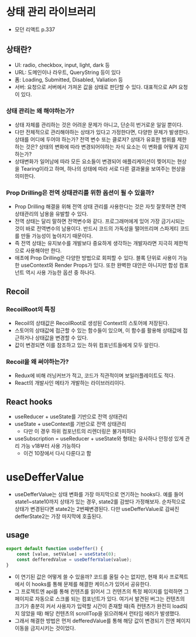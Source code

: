 # 상태 관리 라이브러리
- 모던 리액트 p.337
## 상태란?
- UI: radio, checkbox, input, light, dark 등
- URL: 도메인이나 라우트, QueryString 등이 있다
- 폼: Loading, Submitted, Disabled, Valiation 등
- 서버: 요청으로 서버에서 가져온 값을 상태로 판단할 수 있다. 대표적으로 API 요청이 있다.
### 상태 관리는 왜 해야하는가?
- 상태 자체를 관리하는 것은 어려운 문제가 아니고, 단순히 번거로운 일일 뿐이다.
- 다만 전체적으로 관리해야하는 상태가 있다고 가정한다면, 다양한 문제가 발생한다. 상태를 어디에 두어야 하는가? 전역 변수 또는 클로저? 상태가 유효한 범위를 제한하는 것은? 상태의 변화에 따라 변경되어야하는 자식 요소는 이 변화를 어떻게 감지하는가?
- 상태변화가 일어남에 따라 모든 요소들이 변경되어 애플리케이션이 찢어지는 현상을 Tearing이라고 하며, 하나의 상태에 따라 서로 다른 결과물을 보여주는 현상을 의미한다.
### Prop Drilling은 전역 상태관리를 위한 옵션이 될 수 있을까?
- Prop Drilling 해결을 위해 전역 상태 관리를 사용한다는 것은 자칫 잘못하면 전역 상태관리의 남용을 유발할 수 있다.
- 전역 상태는 달리 말하면 전역변수와 같다. 프로그래머에게 있어 가장 금기시되는 것이 바로 전역변수의 남용이다. 반드시 코드의 가독성을 떨어뜨리며 스파게티 코드를 만들 가능성이 높아지기 때문이다.
- 즉 전역 상태는 유지보수를 개발보다 중요하게 생각하는 개발자라면 지극히 제한적으로 사용해야만 한다.
- 애초에 Prop Drilling은 다양한 방법으로 회피할 수 있다. 블록 단위로 사용이 가능한 useContext와 Render Props가 있다. 또한 완벽한 대안은 아니지만 합성 컴포넌트 역시 사용 가능한 옵션 중 하나다.
## Recoil
### RecoilRoot의 특징
- Recoil의 상태값은 RecoilRoot로 생성된 Context의 스토어에 저장된다.
- 스토어의 상태값에 접근할 수 있는 함수들이 있으며, 이 함수를 활용해 상태값에 접근하거나 상태값을 변경할 수 있다.
- 값이 변경되면 이를 참조하고 있는 하위 컴포넌트들에게 모두 알린다.
### Recoil을 왜 써야하는가?
- Redux에 비해 러닝커브가 적고, 코드가 직관적이며 보일러플레이트도 적다.
- React의 개발사인 메타가 개발하는 라이브러리이다.
## React hooks
- useReducer + useState를 기반으로 전역 상태관리
- useState + useContext를 기반으로 전역 상태관리
    - 다만 이 경우 하위 컴포넌트의 리렌더링은 불가피하다
- useSubscription = useReducer + useState와 형태는 유사하나 안정성 있게 관리 가능 v18부터 사용 가능하다
  - 이건 10장에서 다시 다룬다고 함
# useDefferValue
- useDefferValue는 상태 변화를 가장 마지막으로 연기하는 hooks다. 예를 들어 state1~state10까지 상태가 있는 경우, state2를 감쌌다 가정해보자. 순차적으로 상태가 변경된다면 state2는 2번째변경된다. 다만 useDefferValue로 감싸진 defferState2는 가장 마지막에 호출된다.
## usage
```ts
export default function useDeffer() {
	const [value, setValue] = useState(0);
	const defferedValue = useDefferValue(value);
}
```
- 이 연기된 값은 어떻게 쓸 수 있을까? 코드를 올릴 수는 없지만, 현재 회사 프로젝트에서 이 hooks를 통해 문제를 해결한 케이스가 있어서 공유한다.
- 그 프로젝트엔 api를 통해 컨텐츠를 읽어서 그 컨텐츠의 특정 페이지를 입력하면 그 페이지로 자동으로 스크롤 되는 컴포넌트가 있다. 여기서 발견된 버그는 컨텐츠의 크기가 충분히 커서 사용자가 입력할 시간이 존재할 때(즉 컨텐츠가 완전히 load되지 않았을 때) 해당 컨텐츠의 scrollTop을 읽으려해서 런타임 에러가 발생했다.
- 그래서 해결한 방법은 먼저 defferedValue를 통해 해당 값이 변경되기 전엔 페이지 이동을 금지시키는 것이었다.